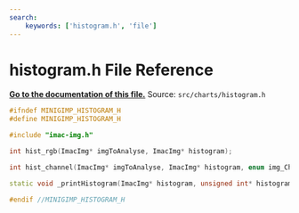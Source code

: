 ```yaml
---
search:
    keywords: ['histogram.h', 'file']
---
```


# histogram.h File Reference

**[Go to the documentation of this file.](histogram_8h.md)**
Source: `src/charts/histogram.h`

    
    
    
    
    
    
      
    
    
    
```cpp
#ifndef MINIGIMP_HISTOGRAM_H
#define MINIGIMP_HISTOGRAM_H

#include "imac-img.h"

int hist_rgb(ImacImg* imgToAnalyse, ImacImg* histogram);

int hist_channel(ImacImg* imgToAnalyse, ImacImg* histogram, enum img_Channel c);

static void _printHistogram(ImacImg* histogram, unsigned int* histogramData, unsigned int maxData, unsigned char printColor);

#endif //MINIGIMP_HISTOGRAM_H
```


    
  
